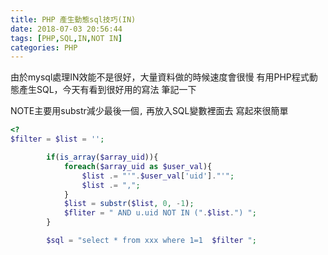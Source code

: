 ```yaml
---
title: PHP 產生動態sql技巧(IN)
date: 2018-07-03 20:56:44
tags: [PHP,SQL,IN,NOT IN]
categories: PHP
---
```


由於mysql處理IN效能不是很好，大量資料做的時候速度會很慢
有用PHP程式動態產生SQL，今天有看到很好用的寫法
筆記一下

<!--more-->

NOTE主要用substr減少最後一個`,`
再放入SQL變數裡面去
寫起來很簡單

```php
<?
$filter = $list = '';    

        if(is_array($array_uid)){
            foreach($array_uid as $user_val){
                $list .= "'".$user_val['uid']."'";
                $list .= ",";
            }
            $list = substr($list, 0, -1);
            $fliter = " AND u.uid NOT IN (".$list.") ";
        }

        $sql = "select * from xxx where 1=1  $filter ";
```


